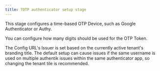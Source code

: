 ```yaml
---
title: TOTP authenticator setup stage
---
```


This stage configures a time-based OTP Device, such as Google Authenticator or Authy.

You can configure how many digits should be used for the OTP Token.

The Config URL's Issuer is set based on the currently active tenant's branding title. The default setup can cause issues if the same username is used on multiple authentik issues within the same authenticator app, so changing the tenant tile is recommended.
